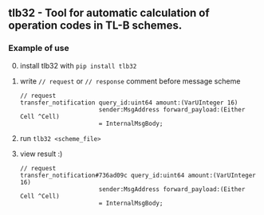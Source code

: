 ## tlb32 - Tool for automatic calculation of operation codes in TL-B schemes.

### Example of use

0. install tlb32 with `pip install tlb32`

1. write `// request` or `// response` comment before message scheme
    ```
    // request
    transfer_notification query_id:uint64 amount:(VarUInteger 16)
                          sender:MsgAddress forward_payload:(Either Cell ^Cell)
                          = InternalMsgBody;
    ```

2. run `tlb32 <scheme_file>`

3. view result :)
    ```
    // request
    transfer_notification#736ad09c query_id:uint64 amount:(VarUInteger 16)
                          sender:MsgAddress forward_payload:(Either Cell ^Cell)
                          = InternalMsgBody;
    ```